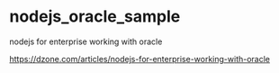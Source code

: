 # nodejs_oracle_sample
nodejs for enterprise working with oracle

https://dzone.com/articles/nodejs-for-enterprise-working-with-oracle

